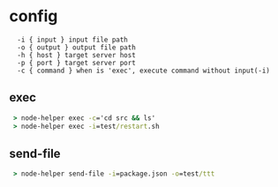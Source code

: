 # config
```
  -i { input } input file path
  -o { output } output file path
  -h { host } target server host
  -p { port } target server port
  -c { command } when is 'exec', execute command without input(-i)
```

## exec
```cmd
 > node-helper exec -c='cd src && ls'
 > node-helper exec -i=test/restart.sh
```

## send-file
```cmd
 > node-helper send-file -i=package.json -o=test/ttt
```

